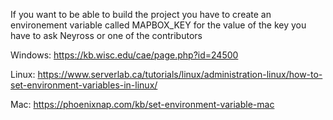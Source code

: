 If you want to be able to build the project you have to create an environement variable called MAPBOX_KEY for the value of the key you have to ask Neyross or one of the contributors

Windows:
    https://kb.wisc.edu/cae/page.php?id=24500

Linux:
    https://www.serverlab.ca/tutorials/linux/administration-linux/how-to-set-environment-variables-in-linux/

Mac:
    https://phoenixnap.com/kb/set-environment-variable-mac